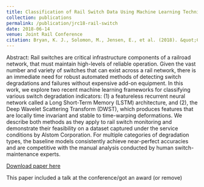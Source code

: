 ```yaml
---
title: Classification of Rail Switch Data Using Machine Learning Techniques
collection: publications
permalink: /publication/jrc18-rail-switch
date: 2018-06-14
venue: Joint Rail Conference
citation: Bryan, K. J., Solomon, M., Jensen, E., et al. (2018). &quot;Classification of Rail Switch Data Using Machine Learning Techniques.&quot; ASME/IEEE Joint Rail Conference.
---
```

Abstract: Rail switches are critical infrastructure components of a railroad network, that must maintain high-levels of reliable operation. Given the vast number and variety of switches that can exist across a rail network, there is an immediate need for robust automated methods of detecting switch degradations and failures without expensive add-on equipment. In this work, we explore two recent machine learning frameworks for classifying various switch degradation indicators: (1) a featureless recurrent neural network called a Long Short-Term Memory (LSTM) architecture, and (2), the Deep Wavelet Scattering Transform (DWST), which produces features that are locally time invariant and stable to time-warping deformations. We describe both methods as they apply to rail switch monitoring and demonstrate their feasibility on a dataset captured under the service conditions by Alstom Corporation. For multiple categories of degradation types, the baseline models consistently achieve near-perfect accuracies and are competitive with the manual analysis conducted by human switch-maintenance experts.

[Download paper here](https://asmedigitalcollection.asme.org/JRC/proceedings-abstract/JRC2018/50978/V001T04A005/268342)

This paper included a talk at the conference/got an award (or remove)
